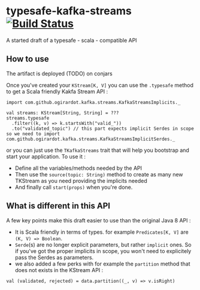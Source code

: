 # typesafe-kafka-streams [![Build Status](https://travis-ci.org/ogirardot/typesafe-kafka-streams.svg?branch=master)](https://travis-ci.org/ogirardot/typesafe-kafka-streams)
A started draft of a typesafe - scala - compatible API

## How to use
The artifact is deployed (TODO) on conjars 

Once you've created your `KStream[K, V]` you can use the `.typesafe` method to get a Scala friendly Kakfa Stream API : 
```
import com.github.ogirardot.kafka.streams.KafkaStreamsImplicits._

val streams: KStream[String, String] = ???
streams.typesafe
  .filter((k, v) => k.startsWith("valid_"))
  .to("validated_topic") // this part expects implicit Serdes in scope so we need to import com.github.ogirardot.kafka.streams.KafkaStreamsImplicitSerdes._
```

or you can just use the `TKafkaStreams` trait that will help you bootstrap and start your application. To use it :

* Define all the variables/methods needed by the API
* Then use the `source(topic: String)` method to create as many new TKStream as you need providing the implicits needed
* And finally call `start(props)` when you're done.

## What is different in this API
A few key points make this draft easier to use than the original Java 8 API :

* It is Scala friendly in terms of types. for example `Predicates[K, V]` are `(K, V) => Boolean`.
* `Serde`(s) are no longer explicit parameters, but rather `implicit` ones. So if you've got the proper implicits in scope, you won't need to explicitely pass the Serdes as parameters.
* we also added a few perks with for example the `partition` method that does not exists in the KStream API : 
```
val (validated, rejected) = data.partition((_, v) => v.isRight)
```
